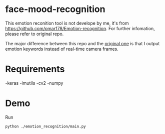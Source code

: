 # face-mood-recognition
This emotion reconition tool is not develope by me, it's from https://github.com/omar178/Emotion-recognition. 
For further infomation, please refer to original repo.

The major difference between this repo and the [original one](https://github.com/omar178/Emotion-recognition) is that I output emotion keywords instead of real-time camera frames.


# Requirements
-keras
-imutils
-cv2
-numpy


# Demo
Run
```
python ./emotion_recognition/main.py
```